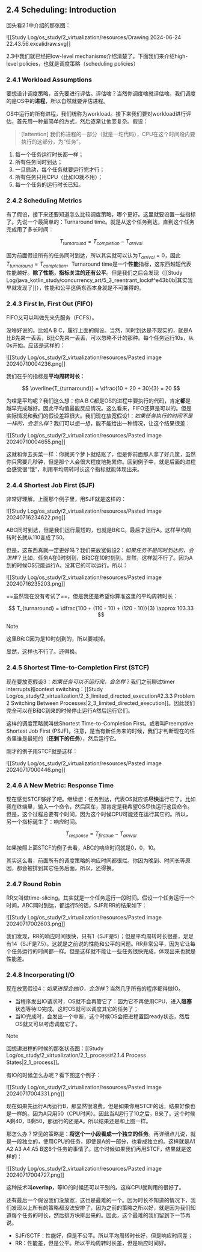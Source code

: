 ## 2.4 Scheduling: Introduction

回头看2.1中介绍的那张图：

![[Study Log/os_study/2_virtualization/resources/Drawing 2024-06-24 22.43.56.excalidraw.svg]]

2.3中我们就已经把low-level mechanisms介绍清楚了。下面我们来介绍high-level policies，也就是调度策略（scheduling policies）

### 2.4.1 Workload Assumptions

要想设计调度策略，首先要进行评估。评估啥？当然你调度啥就评估啥。我们调度的是OS中的**进程**，所以自然就要评估进程。

OS中运行的所有进程，我们统称为workload。接下来我们要对workload进行评估，首先用一种最简单的方式，然后逐渐让他变复杂。假设：

> [!attention]
> 我们称进程的一部分（就是一坨代码），CPU在这个时间段内要执行的这部分，为“任务”。

1. 每一个任务运行时长都一样；
2. 所有任务同时到达；
3. 一旦启动，每个任务就要运行完才行；
4. 所有任务只用CPU（比如IO就不用）；
5. 每一个任务的运行时长已知。

### 2.4.2 Scheduling Metrics

有了假设，接下来还要知道怎么比较调度策略，哪个更好。这里就要设置一些指标了。先说一个最简单的：Turnaround time。就是从这个任务到达，直到这个任务完成用了多长时间：

$$
T_{turnaround} = T_{completion} - T_{arrival}
$$

因为前面假设所有的任务同时到达，所以其实就可以认为$T_{arrival} = 0$，因此$T_{turnaround} = T_{completion}$。Turnaround time是一个**性能**指标，这东西越短代表性能越好。**除了性能，指标关注的还有公平**。但是我们之后会发现（[[Study Log/java_kotlin_study/concurrency_art/5_3_reentrant_lock#^e43b0b|其实我早就发现了]]），性能和公平这俩东西本身就是不可兼得的。

### 2.4.3 First In, First Out (FIFO)

FIFO又可以叫做先来先服务（FCFS）。

没啥好说的。比如A B C，履行上面的假设。当然，同时到达是不现实的，就是A比B先来一丢丢，B比C先来一丢丢，可以忽略不计的那种。每个任务运行10s，从0s开始。应该是这样的：

![[Study Log/os_study/2_virtualization/resources/Pasted image 20240710004236.png]]

我们在乎的指标是**平均周转时长**：

$$
\overline{T_{turnaround}} = \dfrac{10 + 20 + 30}{3} = 20
$$

为啥是平均呢？我们这么想：你A B C都是OS的进程中要执行的代码，肯定**都**是越早完成越好。因此平均值最能反应情况。这么看来，FIFO还算是可以的。但是实际情况和我们的假设差距很大。我们现在放宽假设1：*如果任务执行的时间不是一样的，会怎么样*？我们可以想一想，能不能给出一种情况，让这个结果很差：

![[Study Log/os_study/2_virtualization/resources/Pasted image 20240710004655.png]]

这就和你去买菜一样：你就买个萝卜就结账了，但是你前面那人拿了好几筐，虽然你只需要几秒钟，但是那个人会很大程度地拖累你。回到例子中，就是后面的进程会感觉很“饿”，利用平均周转时长这个指标就能体现出来。

### 2.4.4 Shortest Job First (SJF)

非常好理解，上面那个例子里，用SJF就是这样的：

![[Study Log/os_study/2_virtualization/resources/Pasted image 20240716234622.png]]

ABC同时到达，但是我们运行最短的，也就是B和C。最后才运行A。这样平均周转时长就从110变成了50。

但是，这东西真就一定更好吗？我们来放宽假设2：*如果任务不是同时到达的，会怎样*？比如，任务A在0时刻到，B和C在10时刻到。显然，这样就不行了。因为A到的时候OS只能运行A，没其它的可以运行。所以：

![[Study Log/os_study/2_virtualization/resources/Pasted image 20240716235203.png]]

==虽然现在没有考试了==，但是我还是希望你算准这里的平均周转时长：

$$
T_{turnaround} = \dfrac{100 + (110 - 10) + (120 - 10)}{3} \approx 103.33
$$

> [!note]
> 这里B和C因为是10时刻到的，所以要减掉。

显然，这样也不行了。还得换。

### 2.4.5 Shortest Time-to-Completion First (STCF)

现在要放宽假设3：*如果任务可以不运行完，会怎样*？我们之前聊过timer interrupts和context switching：[[Study Log/os_study/2_virtualization/2_3_limited_directed_execution#2.3.3 Problem 2 Switching Between Processes|2_3_limited_directed_execution]]。因此我们完全可以在B和C到来的时候停止运行A然后运行它们。

这样的调度策略就叫做Shortest Time-to-Completion First。或者叫Preemptive Shortest Job First (PSJF)。注意，是当有新任务来的时候，我们才判断现在的任务里谁是最短的（**还剩下的任务**），然后运行它。

刚才的例子用STCF就是这样：

![[Study Log/os_study/2_virtualization/resources/Pasted image 20240717000446.png]]

### 2.4.6 A New Metric: Response Time

现在感觉STCF够好了吧。继续想：任务到达，代表OS就应该**尽快**运行它了。比如我在终端里，输入一个命令，然后回车，那肯定是我希望OS尽快运行这段命令。但是，这个过程总要有个时间，因为这个时候CPU可能还在运行其它的。所以，另一个指标诞生了：响应时间。

$$
T_{response} = T_{firstrun} - T_{arrival}
$$

如果按照上面STCF的例子去看，ABC的响应时间就是0，0，10。

其实这么看，前面所有的调度策略的响应时间都很烂。你因为晚到、时间长等原因，都会被排到其它任务后面。所以，还得换。

### 2.4.7 Round Robin

RR又叫做time-slicing。其实就是一个任务运行一段时间。假设一个任务运行一个时间，ABC同时到达，都运行5的话，SJF和RR的结果如下：

![[Study Log/os_study/2_virtualization/resources/Pasted image 20240717002603.png]]

我们发现，RR的响应时间很快，只有1（SJF是5）；但是平均周转时长很差，足足有14（SJF是7.5）。这就是之前说的性能和公平的问题。RR非常公平，因为它让每个任务运行的时间都一样。但是这样就不能让一些任务很快完成，体现出来也就是性能差。

### 2.4.8 Incorporating I/O

现在放宽假设4：*如果进程会做IO，会怎样*？当然几乎所有的程序都得做IO。

- 当程序发出IO请求时，OS就不会再管它了：因为它不再使用CPU，进入**阻塞**状态等待IO完成。这时OS就可以调度其它的任务了；
- 当IO完成时，会发出一个中断，这个时候OS会把进程置回ready状态，然后OS就又可以考虑调度它了。

> [!note]
> 回想讲进程的时候的那张状态图：[[Study Log/os_study/2_virtualization/2_1_process#2.1.4 Process States|2_1_process]]。

有IO的时候怎么办呢？看下图这个例子：

![[Study Log/os_study/2_virtualization/resources/Pasted image 20240717004331.png]]

现在如果先运行A再运行B，那显然很浪费。但是如果你用STCF的话，结果好像也是一样的。因为A只用50（CPU时间）。因此当A运行了10之后，B来了。这个时候A剩40，B剩50，那运行的还是A。所以结果还是和上图一样。

那怎么办？常见的策略是：**将这个一小段看成一个独立的任务**。再详细点儿说，就是一段独立的，使用CPU的任务，即使是A的一部分，也看成独立的。这样就是A1 A2 A3 A4 A5 B这6个任务的事情了。这个时候如果我们再用STCF，结果就是这样的：

![[Study Log/os_study/2_virtualization/resources/Pasted image 20240717004727.png]]

这种技术叫**overlap**，等IO的时候还可以干别的。这样CPU就利用的很好了。

还有最后一个假设我们没放宽，这也是最难的一个。因为时长不知道的情况下，我们发现以上所有的策略都没法安排了，因为之前的策略之所以好，就是因为我们知道每个任务的时长，然后排方块排出来的。因此，这个最难的我们留到下一节再说。

- SJF/SCTF：性能好，但是不公平。所以平均周转时长好，但是响应时间差；
- RR：性能差，但是公平。所以平均周转时长差，但是响应时间好。